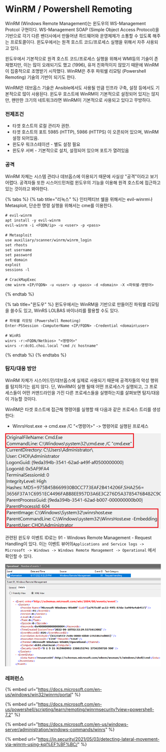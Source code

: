 # WinRM / Powershell Remoting



WinRM (Windows Remote Management)는 윈도우의 WS-Management Protcol 구현이다. WS-Management SOAP (Simple Object Access Protocol)을 기반으로 각기 다른 밴더사에서 만들어낸 하드웨어와 운영체제가 소통할 수 있도록 해주는 프로토콜이다. 윈도우에서는 원격 호스트 코드/프로세스 실행을 위해서 자주 사용되고 있다.&#x20;

윈도우에서 기본적으로 원격 호스트 코드/프로세스 실행을 위해서 WMI등의 기술이 존재했지만, 이는 많이 오래되기도 했고 (1996), 유저 친화적이지 않았기 때문에 WinRM이 집중적으로 조명받기 시작했다. WinRM은 추후 파워쉘 리모팅 (Powershell Remoting) 기술의 기반이 되기도 한다.&#x20;

WinRM은 데브옵스 기술은 Ansible에서도 사용될 만큼 인프라 구축, 설정 등에서도 기본적으로 많이 사용된다. 윈도우 호스트에 WinRM이 기본적으로 설정되어 있지는 않지만, 왠만한 크기의 네트워크라면 WinRM이 기본적으로 사용되고 있다고 무방하다.&#x20;

### 전제조건

* 타겟 호스트의 로컬 관리자 권한.
* 타겟 호스트의 포트 5985 (HTTP), 5986 (HTTPS) 이 오픈되어 있으며, WinRM 설정 되어있음. &#x20;
* 윈도우 워크스테이션 - 별도 설정 필요&#x20;
* 윈도우 서버 - 기본적으로 설치, 설정되어 있으며 포트가 열려있음

### 공격&#x20;

WinRM 자체는 시스템 관리나 데브옵스에 이용되기 때문에 사실상 "공격"이라고 보기 어렵다. 공격자들 또한 시스어드민처럼 윈도우의 기능을 이용해 원격 호스트에 접근하고 있는 것이라고 봐야한다.&#x20;

{% tabs %}
{% tab title="리눅스" %}
인터렉티브 쉘을 위해서는 evil-winrm나 Metasploit, 단순한 명령 실행을 위해서는 cme를 이용한다.&#x20;

```
# evil-winrm 
apt install -y evil-winrm 
evil-winrm -i <FQDN/ip> -u <user> -p <pass> 

# Metasploit 
use auxiliary/scanner/winrm/winrm_login
set rhosts
set username
set password
set domain 
exploit 
sessions -l 

# CrackMapExec
cme winrm <IP/FQDN> -u <user> -p <pass> -d <domain> -X <파워쉘-명령어>
```
{% endtab %}

{% tab title="윈도우" %}
윈도우에서는 WinRM을 기반으로 만들어진 파워쉘 리모팅을 쓸수도 있고, WinRS LOLBAS 바이너리를 활용할 수도 있다.&#x20;

```
# 파워쉘 리모팅 (Powershell Remoting) 
Enter-PSSession -ComputerName <IP/FQDN> -Credential <domain\user>

# WinRS 
winrs -r:<FQDN/Netbios> "<명령어>"
winrs -r:dc01.choi.local "cmd /c hostname"
```
{% endtab %}
{% endtabs %}

### 탐지/대응 방안&#x20;

WinRM 자체가 시스어드민/데브옵스에 실제로 사용되기 때문에 공격자들의 악성 행위를 탐지하기는 쉽지 않다. 단, WinRM이 실행 될때 어떤 프로세스가 실행되고, 그 프로세스들이 어떤 커맨드라인을 가진 다른 프로세스들을 실행하는지를 살펴보면 탐지/대응이 가능할 것이다.&#x20;

WinRM은 타겟 호스트에 접근해 명령어를 실행할 때 다음과 같은 프로세스 트리를 생성한다:&#x20;

* WinrsHost.exe -> cmd.exe /C  "<명령어>" -> 명령어로 실행된 프로세스&#x20;

![WinRM으로 부터 실행된 cmd.exe의 Process Create 1 이벤트 로그](../.gitbook/assets/winrm.png)

관련된 윈도우 이벤트 ID로는 91 - Windows Remote Management - Request Handling이 있다. 이는 이벤트 뷰어의`Applications and Service logs -> Microsoft -> Windows -> Windows Remote Management -> Operational` 에서 확인할 수 있다.&#x20;

![](<../.gitbook/assets/image (7) (1) (1) (1).png>)

### 레퍼런스&#x20;

{% embed url="https://docs.microsoft.com/en-us/windows/win32/winrm/portal" %}

{% embed url="https://docs.microsoft.com/en-us/powershell/scripting/learn/remoting/winrmsecurity?view=powershell-7.2" %}

{% embed url="https://docs.microsoft.com/en-us/windows-server/administration/windows-commands/winrs" %}

{% embed url="https://in.security/2021/05/03/detecting-lateral-movement-via-winrm-using-kql%EF%BF%BC/" %}
